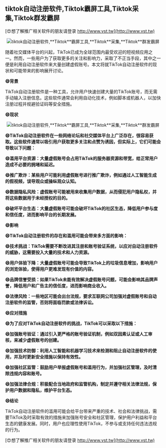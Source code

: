 ## **tiktok自动注册软件,**Tiktok**霸屏工具,**Tiktok**采集,**Tiktok**群发霸屏**

[😍想了解推广相关软件的朋友请登录 http://www.vst.tw](http://www.vst.tw)

 <center><img src="https://vst.tw/MP4/tuiguang/png/3.png" alt="tiktok自动注册软件,**Tiktok**霸屏工具,**Tiktok**采集,**Tiktok**群发霸屏"></center>

随着社交媒体平台的兴起，TikTok已成为全球范围内最受欢迎的短视频应用之一。然而，一些用户为了获取更多的关注和影响力，采取了不正当手段，其中之一便是利用自动注册软件来大量创建虚假账号。本文将就TikTok自动注册软件的现状和可能带来的影响展开讨论。

**😄背景**

TikTok自动注册软件是一种工具，允许用户快速创建大量的TikTok账号，而无需手动输入注册信息。这些软件通常会利用自动化技术，例如脚本或机器人，以加快注册过程并规避验证码等安全措施。

**😄现状**

 <center><img src="https://vst.tw/MP4/tuiguang/png/2.png" alt="tiktok自动注册软件,**Tiktok**霸屏工具,**Tiktok**采集,**Tiktok**群发霸屏"></center>

**😄TikTok自动注册软件在一些网络论坛和社交媒体平台上广泛存在，很容易获取。这些软件通常以吸引用户获取更多关注和点赞为诱因，但实际上，它们可能会导致以下问题：**

**😄滥用平台资源：大量虚假账号会占用TikTok的服务器资源和带宽，给正常用户造成不必要的拥堵和延迟。**

**😄推广欺诈：某些用户可能利用虚假账号进行推广欺诈，例如通过人工智能生成的假视频，误导观众或操纵观众认知。**

**😄数据隐私风险：虚假账号可能被用来收集用户数据，从而侵犯用户隐私权，并将这些数据用于未经授权的目的。**

**😄破坏平台生态：大量虚假账号可能会破坏TikTok的社区生态，降低用户参与度和信任度，进而影响平台的长期发展。**

**😄影响**

**😄TikTok自动注册软件的存在和滥用可能会带来多方面的影响：**

**😄技术挑战：TikTok需要不断改进其注册和账号验证系统，以应对自动注册软件的威胁，这需要投入大量的技术和人力资源。**

**😄用户体验下降：大量虚假账号可能会导致TikTok上的垃圾信息增加，影响用户的浏览体验，使得用户更难发现有价值的内容。**

**😄品牌信誉受损：如果TikTok未能有效解决虚假账号问题，可能会影响其品牌声誉，降低用户和广告主的信任度，进而影响商业收入。**

**😄法律风险：一些地区可能会出台法规，要求互联网公司加强对虚假账号和自动注册软件的监管，否则将面临罚款或法律诉讼。**

**😄应对措施**

**😄为了应对TikTok自动注册软件的挑战，TikTok可以采取以下措施：**

**😄加强账号验证：通过引入更严格的账号验证机制，例如双因素认证或人工审核，来减少虚假账号的创建。**

**😄加强技术防御：利用人工智能和机器学习技术来检测和阻止自动注册软件的使用，并及时更新安全措施以保持有效性。**

**😄加强社区监管：鼓励用户举报虚假账号和滥用行为，并加强社区管理，及时清除违规内容和账号。**

**😄加强法律合规：积极配合当地政府和监管机构，制定并遵守相关法律法规，保护用户数据和隐私，维护平台生态。**

**😄结论**

TikTok自动注册软件的滥用可能会给平台带来严重的技术、社会和法律挑战，需要TikTok及时采取有效的措施来加强账号安全和社区管理，保护用户利益和平台生态的健康发展。同时，用户也应理性使用TikTok，不参与或支持任何违法违规的行为。

[😍想了解推广相关软件的朋友请登录 http://www.vst.tw](http://www.vst.tw)



